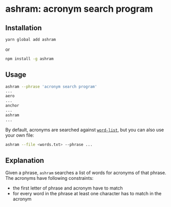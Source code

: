 # ashram: acronym search program

## Installation

```bash
yarn global add ashram
```

or

```bash
npm install -g ashram
```

## Usage

```bash
ashram --phrase 'acronym search program'
...
aero
...
anchor
...
ashram
...
```

By default, acronyms are searched against [`word-list`](https://github.com/sindresorhus/word-list),
but you can also use your own file:

```bash
ashram --file <words.txt> --phrase ...
```

## Explanation

Given a phrase, `ashram` searches a list of words for acronyms of that phrase.
The acronyms have following constraints:

* the first letter of phrase and acronym have to match
* for every word in the phrase at least one character has to match in the acronym
